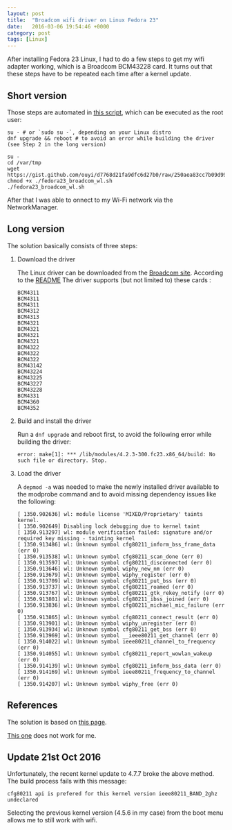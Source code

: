 ```yaml
---
layout: post
title:  "Broadcom wifi driver on Linux Fedora 23"
date:   2016-03-06 19:54:46 +0000
category: post
tags: [Linux]
---
```


After installing Fedora 23 Linux, I had to do a few steps to get my wifi adapter working, which is a Broadcom BCM43228 card. It turns out that these steps have to be repeated each time after a kernel update.

## Short version

Those steps are automated in [this script](https://gist.github.com/ouyi/d7768d21fa9dfc6d27b0/raw/250aea83cc7b09d99c01fe41e50249c9702082e7/fedora23_broadcom_wl.sh), which can be executed as the root user:

```
su - # or `sudo su -`, depending on your Linux distro
dnf upgrade && reboot # to avoid an error while building the driver (see Step 2 in the long version)

su -
cd /var/tmp
wget https://gist.github.com/ouyi/d7768d21fa9dfc6d27b0/raw/250aea83cc7b09d99c01fe41e50249c9702082e7/fedora23_broadcom_wl.sh
chmod +x ./fedora23_broadcom_wl.sh
./fedora23_broadcom_wl.sh
```

After that I was able to onnect to my Wi-Fi network via the NetworkManager.

## Long version

The solution basically consists of three steps:

1. Download the driver

    The Linux driver can be downloaded from the [Broadcom site](https://www.broadcom.com/support/802.11). According to the [README](https://www.broadcom.com/docs/linux_sta/README_6.30.223.271.txt) The driver supports (but not limited to) these cards :

    ```
    BCM4311
    BCM4311
    BCM4311
    BCM4312
    BCM4313
    BCM4321
    BCM4321
    BCM4321
    BCM4321
    BCM4322
    BCM4322
    BCM4322
    BCM43142
    BCM43224
    BCM43225
    BCM43227
    BCM43228
    BCM4331
    BCM4360
    BCM4352
    ```

2. Build and install the driver

    Run a `dnf upgrade` and reboot first, to avoid the following error while building the driver:

    ```
    error: make[1]: *** /lib/modules/4.2.3-300.fc23.x86_64/build: No such file or directory. Stop.
    ```

3. Load the driver

    A `depmod -a` was needed to make the newly installed driver available to the modprobe command and to avoid missing dependency issues like the following:

    ```
    [ 1350.902636] wl: module license 'MIXED/Proprietary' taints kernel.
    [ 1350.902649] Disabling lock debugging due to kernel taint
    [ 1350.913297] wl: module verification failed: signature and/or required key missing - tainting kernel
    [ 1350.913486] wl: Unknown symbol cfg80211_inform_bss_frame_data (err 0)
    [ 1350.913538] wl: Unknown symbol cfg80211_scan_done (err 0)
    [ 1350.913597] wl: Unknown symbol cfg80211_disconnected (err 0)
    [ 1350.913646] wl: Unknown symbol wiphy_new_nm (err 0)
    [ 1350.913679] wl: Unknown symbol wiphy_register (err 0)
    [ 1350.913709] wl: Unknown symbol cfg80211_put_bss (err 0)
    [ 1350.913737] wl: Unknown symbol cfg80211_roamed (err 0)
    [ 1350.913767] wl: Unknown symbol cfg80211_gtk_rekey_notify (err 0)
    [ 1350.913801] wl: Unknown symbol cfg80211_ibss_joined (err 0)
    [ 1350.913836] wl: Unknown symbol cfg80211_michael_mic_failure (err 0)
    [ 1350.913865] wl: Unknown symbol cfg80211_connect_result (err 0)
    [ 1350.913901] wl: Unknown symbol wiphy_unregister (err 0)
    [ 1350.913934] wl: Unknown symbol cfg80211_get_bss (err 0)
    [ 1350.913969] wl: Unknown symbol __ieee80211_get_channel (err 0)
    [ 1350.914022] wl: Unknown symbol ieee80211_channel_to_frequency (err 0)
    [ 1350.914055] wl: Unknown symbol cfg80211_report_wowlan_wakeup (err 0)
    [ 1350.914139] wl: Unknown symbol cfg80211_inform_bss_data (err 0)
    [ 1350.914169] wl: Unknown symbol ieee80211_frequency_to_channel (err 0)
    [ 1350.914207] wl: Unknown symbol wiphy_free (err 0)
    ```

## References

The solution is based on [this page](https://onpub.com/install-broadcom-linux-wi-fi-driver-on-fedora-23-s7-a192).

[This one](http://www.cyberciti.biz/faq/fedora-linux-install-broadcom-wl-sta-wireless-driver-for-bcm43228/) does not work for me.

## Update 21st Oct 2016

Unfortunately, the recent kernel update to 4.7.7 broke the above method. The build process fails with this message:

```
cfg80211 api is prefered for this kernel version ieee80211_BAND_2ghz undeclared
```

Selecting the previous kernel version (4.5.6 in my case) from the boot menu allows me to still work with wifi.

